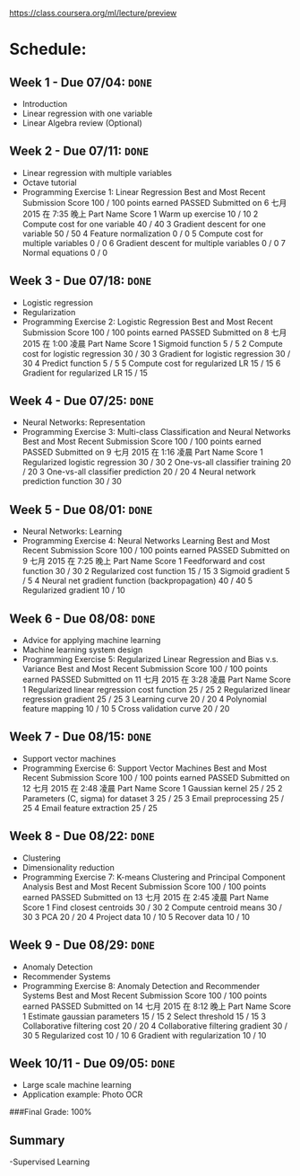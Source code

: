 https://class.coursera.org/ml/lecture/preview
 # Schedule:
## Week 1 - Due 07/04: `DONE`
- Introduction
- Linear regression with one variable
- Linear Algebra review (Optional)

## Week 2 - Due 07/11: `DONE`
- Linear regression with multiple variables
- Octave tutorial
- Programming Exercise 1: Linear Regression
 		Best and Most Recent Submission
		Score
		100 / 100 points earned PASSED
		Submitted on 6 七月 2015 在 7:35 晚上
		Part	Name	Score
		1	Warm up exercise	10 / 10
		2	Compute cost for one variable	40 / 40
		3	Gradient descent for one variable	50 / 50
		4	Feature normalization	0 / 0
		5	Compute cost for multiple variables	0 / 0
		6	Gradient descent for multiple variables	0 / 0
		7	Normal equations	0 / 0

## Week 3 - Due 07/18: `DONE`
- Logistic regression
- Regularization
- Programming Exercise 2: Logistic Regression
 		Best and Most Recent Submission
		Score
		100 / 100 points earned PASSED
		Submitted on 8 七月 2015 在 1:00 凌晨
		Part	Name	Score
		1	Sigmoid function	5 / 5
		2	Compute cost for logistic regression	30 / 30
		3	Gradient for logistic regression	30 / 30
		4	Predict function	5 / 5
		5	Compute cost for regularized LR	15 / 15
		6	Gradient for regularized LR	15 / 15

## Week 4 - Due 07/25: `DONE`
- Neural Networks: Representation
- Programming Exercise 3: Multi-class Classification and Neural Networks
 		Best and Most Recent Submission
		Score
		100 / 100 points earned PASSED
		Submitted on 9 七月 2015 在 1:16 凌晨
		Part	Name	Score
		1	Regularized logistic regression	30 / 30
		2	One-vs-all classifier training	20 / 20
		3	One-vs-all classifier prediction	20 / 20
		4	Neural network prediction function	30 / 30

## Week 5 - Due 08/01: `DONE`
- Neural Networks: Learning
- Programming Exercise 4: Neural Networks Learning
 		Best and Most Recent Submission
		Score
		100 / 100 points earned PASSED
		Submitted on 9 七月 2015 在 7:25 晚上
		Part	Name	Score
		1	Feedforward and cost function	30 / 30
		2	Regularized cost function	15 / 15
		3	Sigmoid gradient	5 / 5
		4	Neural net gradient function (backpropagation)	40 / 40
		5	Regularized gradient	10 / 10

## Week 6 - Due 08/08: `DONE`
- Advice for applying machine learning
- Machine learning system design
- Programming Exercise 5: Regularized Linear Regression and Bias v.s. Variance
 		Best and Most Recent Submission
		Score
		100 / 100 points earned PASSED
		Submitted on 11 七月 2015 在 3:28 凌晨
		Part	Name	Score
		1	Regularized linear regression cost function	25 / 25
		2	Regularized linear regression gradient	25 / 25
		3	Learning curve	20 / 20
		4	Polynomial feature mapping	10 / 10
		5	Cross validation curve	20 / 20

## Week 7 - Due 08/15: `DONE`
- Support vector machines
- Programming Exercise 6: Support Vector Machines
 		Best and Most Recent Submission
		Score
		100 / 100 points earned PASSED
		Submitted on 12 七月 2015 在 2:48 凌晨
		Part	Name	Score
		1	Gaussian kernel	25 / 25
		2	Parameters (C, sigma) for dataset 3	25 / 25
		3	Email preprocessing	25 / 25
		4	Email feature extraction	25 / 25

## Week 8 - Due 08/22: `DONE`
- Clustering
- Dimensionality reduction
- Programming Exercise 7: K-means Clustering and Principal Component Analysis
 		Best and Most Recent Submission
		Score
		100 / 100 points earned PASSED
		Submitted on 13 七月 2015 在 2:45 凌晨
		Part	Name	Score
		1	Find closest centroids	30 / 30
		2	Compute centroid means	30 / 30
		3	PCA	20 / 20
		4	Project data	10 / 10
		5	Recover data	10 / 10

## Week 9 - Due 08/29: `DONE`
- Anomaly Detection
- Recommender Systems
- Programming Exercise 8: Anomaly Detection and Recommender Systems
 		Best and Most Recent Submission
		Score
		100 / 100 points earned PASSED
		Submitted on 14 七月 2015 在 8:12 晚上
		Part	Name	Score
		1	Estimate gaussian parameters	15 / 15
		2	Select threshold	15 / 15
		3	Collaborative filtering cost	20 / 20
		4	Collaborative filtering gradient	30 / 30
		5	Regularized cost	10 / 10
		6	Gradient with regularization	10 / 10

## Week 10/11 - Due 09/05: `DONE`
- Large scale machine learning
- Application example: Photo OCR

###Final Grade: 100%

## Summary 
-Supervised Learning
